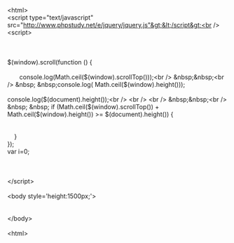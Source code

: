 &lt;html&gt;<br />
&lt;script type="text/javascript" src="http://www.phpstudy.net/e/jquery/jquery.js"&gt;&lt;/script&gt;<br />
&lt;script&gt;<br />
<br />
<br />
<br />
$(window).scroll(function () {<br />
<br />
&nbsp; &nbsp; &nbsp; &nbsp;console.log(Math.ceil($(window).scrollTop()));<br />
&nbsp;&nbsp;<br />
&nbsp; &nbsp;console.log( Math.ceil($(window).height()));<br />
<br />
console.log($(document).height());<br />
<br />
<br />
&nbsp;&nbsp;<br />
&nbsp; &nbsp; if (Math.ceil($(window).scrollTop()) + Math.ceil($(window).height()) &gt;= $(document).height()) {<br />
<br />
<br />
&nbsp; &nbsp; }<br />
});<br />
var i=0;<br />
<br />
<br />
<br />
&lt;/script&gt;<br />
<br />
&lt;body style='height:1500px;'&gt;<br />
<br />
<br />
&lt;/body&gt;<br />
<br />
&lt;html&gt;<br />